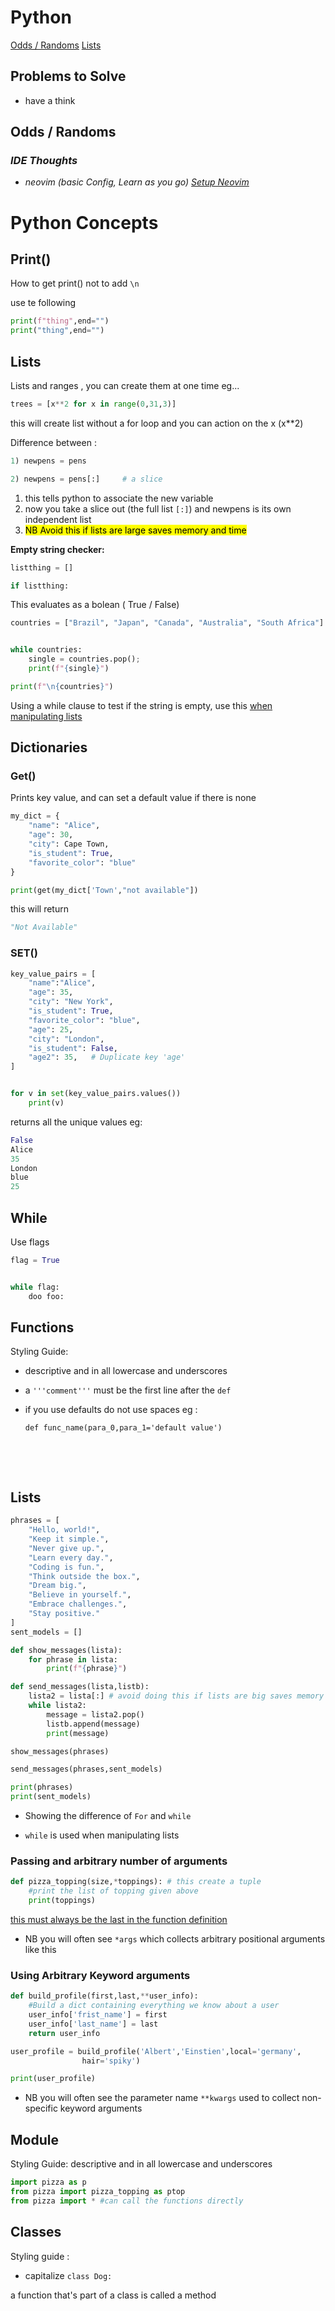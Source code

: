 # Python

[Odds / Randoms](#odds_//_randoms)
[Lists](#lists) 

## Problems to Solve

* have a think

## Odds / Randoms

### *IDE Thoughts*

- *neovim (basic Config, Learn as you go) [Setup Neovim](https://mattermost.com/blog/how-to-install-and-set-up-neovim-for-code-editing/)*

# Python Concepts

## Print()

How to get print() not to add `\n`

use te following

```python
print(f"thing",end="")
print("thing",end="")
```

## Lists

Lists and ranges , you can create them at one time
eg...

```python
trees = [x**2 for x in range(0,31,3)]
```

this will create list without a for loop and you can action on the x (x\*\*2)

Difference between :

```python
1) newpens = pens

2) newpens = pens[:]     # a slice
```

1. this tells python to associate the new variable
2. now you take a slice out (the full list `[:]`) and newpens is its own independent list
3. <mark>NB Avoid this if lists are large saves memory and time</mark>

**Empty string checker:**

```python
listthing = []

if listthing:
```

This evaluates as a bolean ( True / False)

```python
countries = ["Brazil", "Japan", "Canada", "Australia", "South Africa"]


while countries:
    single = countries.pop();
    print(f"{single}")

print(f"\n{countries}")
```

Using a while clause to test if the string is empty, use this <u>when manipulating lists</u>

## Dictionaries

### Get()

Prints key value, and can set a default value if there is none

```python
my_dict = {
    "name": "Alice",
    "age": 30,
    "city": Cape Town,
    "is_student": True,
    "favorite_color": "blue"
}

print(get(my_dict['Town',"not available"])
```

this will return

```python
"Not Available"
```

### SET()

```python
key_value_pairs = [
    "name":"Alice",
    "age": 35,
    "city": "New York",
    "is_student": True,
    "favorite_color": "blue",
    "age": 25,
    "city": "London",
    "is_student": False,
    "age2": 35,   # Duplicate key 'age'
]


for v in set(key_value_pairs.values())
    print(v)
```

returns all the unique values eg:

```python
False
Alice
35
London
blue
25
```

## While

Use flags

```python
flag = True


while flag:
    doo foo:
```

## Functions

Styling Guide:     

* descriptive and in all lowercase and underscores

* a `'''comment'''` must be the first line after the `def`

* if you use defaults do not use spaces eg :
  
  `def func_name(para_0,para_1='default value')`

                              

                        

## Lists

```python
phrases = [
    "Hello, world!",
    "Keep it simple.",
    "Never give up.",
    "Learn every day.",
    "Coding is fun.",
    "Think outside the box.",
    "Dream big.",
    "Believe in yourself.",
    "Embrace challenges.",
    "Stay positive."
]
sent_models = []

def show_messages(lista):
    for phrase in lista:
        print(f"{phrase}")

def send_messages(lista,listb):
    lista2 = lista[:] # avoid doing this if lists are big saves memory and speed
    while lista2:
        message = lista2.pop()
        listb.append(message)
        print(message)

show_messages(phrases)

send_messages(phrases,sent_models)

print(phrases)
print(sent_models)
```

* Showing the difference of `For` and `while`

* `while` is used when manipulating lists 

### 

### Passing and arbitrary number of arguments

```py
def pizza_topping(size,*toppings): # this create a tuple
    #print the list of topping given above
    print(toppings)
```

<u>this must always be the last in the function definition</u>

* NB you will often see `*args` which collects arbitrary positional arguments like this

### Using Arbitrary Keyword arguments

```py
def build_profile(first,last,**user_info):
    #Build a dict containing everything we know about a user
    user_info['frist_name'] = first
    user_info['last_name'] = last
    return user_info

user_profile = build_profile('Albert','Einstien',local='germany',
                hair='spiky')

print(user_profile)
```

* NB you will often see the parameter name `**kwargs` used to collect non-specific keyword arguments

## Module

Styling Guide: descriptive and in all lowercase and underscores

```py
import pizza as p
from pizza import pizza_topping as ptop
from pizza import * #can call the functions directly
```

## Classes

Styling guide :

* capitalize `class Dog:`

a function that's part of a class is called a method

